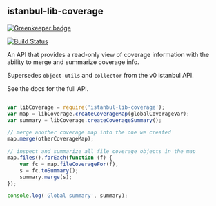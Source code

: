 istanbul-lib-coverage
---------------------

[![Greenkeeper badge](https://badges.greenkeeper.io/istanbuljs/istanbul-lib-coverage.svg)](https://greenkeeper.io/)

[![Build Status](https://travis-ci.org/istanbuljs/istanbul-lib-coverage.svg?branch=master)](https://travis-ci.org/istanbuljs/istanbul-lib-coverage)

An API that provides a read-only view of coverage information with the ability
to merge and summarize coverage info.

Supersedes `object-utils` and `collector` from the v0 istanbul API.

See the docs for the full API.

```js

var libCoverage = require('istanbul-lib-coverage');
var map = libCoverage.createCoverageMap(globalCoverageVar);
var summary = libCoverage.createCoverageSummary();

// merge another coverage map into the one we created
map.merge(otherCoverageMap);

// inspect and summarize all file coverage objects in the map
map.files().forEach(function (f) {
    var fc = map.fileCoverageFor(f),
    s = fc.toSummary();
    summary.merge(s);
});

console.log('Global summary', summary);

```

